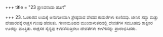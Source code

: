 +++
title = "23 ಪ್ರಣವನಾದಾ ಹತಿಗೆ"

+++
23. ಓಂಕಾರದ ಲಯಕ್ಕೆ ಅನುಗುಣವಾಗಿ ಶ್ರೇಷ್ಠವಾದ ವೇದದ ಕುದುರೆಗಳು ಕುಣಿದವು. ಜೀನಿನ ಸದ್ದು ಮತ್ತು ಹೇಷಾರವಕ್ಕೆ ರಾಕ್ಷಸ ಗುಂಪು ಹೆದರಿತು. ಗಣಸಮೂಹದ ಮುಂದಾಳುತನದಲ್ಲಿ ದೇವತೆಗಳ ಸಮೂಹವು ರಾಕ್ಷಸರ ಊರನ್ನು ಮುತ್ತಿತು. ರಾಕ್ಷಸರ ಸೈನ್ಯವು ಕಳವಳಿಸುತ್ತಿರಲು ದೇವತೆಗಳು ಕಾಳೆಗವನ್ನು ಪ್ರಾರಂಭಿಸಿದರು.